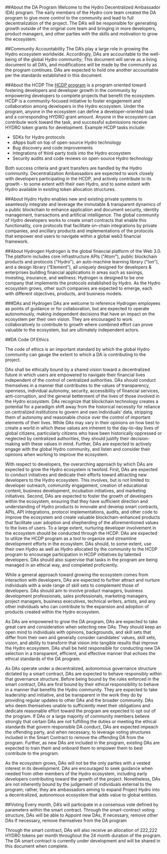 ##About the DA Program
Welcome to the Hydro Decentralized Ambassador (DA) program. The early members of the Hydro core team created the DA program to give more control to the community and lead to full decentralization of the project. The DA’s will be responsible for generating growth outside of the original core team and bringing in more developers, product managers, and other parties with the skills and motivation to grow the ecosystem.

##Community Accountability
The DA’s play a large role in growing the Hydro ecosystem worldwide. Accordingly, DAs are accountable to the well-being of the global Hydro community; This document will serve as a living document to all DA’s, and modifications will be made by the community as the program continues. DAs are expected to hold one another accountable per the standards established in this document.

##About the HCDP
The [HCDP program](https://github.com/hydrogen-dev/hcdp) is a program oriented toward fostering developers and developer growth in the community by empowering developers to complete projects that benefit the ecosystem. HCDP is a community-focused initiative to foster engagement and collaboration among developers in the Hydro ecosystem. Under the program, anyone in the ecosystem can define a developer-oriented task and a corresponding HYDRO grant amount. Anyone in the ecosystem can contribute work toward the task, and successful submissions receive HYDRO token grants for development. Example HCDP tasks include:

* SDKs for Hydro protocols
* dApps built on top of open-source Hydro technology
* Bug discovery and code improvements
* Integrations of third-party tools into the Hydro ecosystem
* Security audits and code reviews on open-source Hydro technology

Both success criteria and grant transfers are handled by the Hydro community. Decentralization Ambassadors are expected to work closely with developers participating in the HCDP, and actively contribute to its growth - to some extent with their own Hydro, and to some extent with Hydro available in existing token allocation structures.

##About Hydro
Hydro enables new and existing private systems to seamlessly integrate and leverage the immutable & transparent dynamics of a public blockchain to enhance application and document security, identity management, transactions and artificial intelligence. The global community of Hydro developers works to create smart contracts that enable this functionality, core protocols that facilitate on-chain integrations by private companies, and ancillary products and implementations of the protocols that empower end users to navigate within a global web3 financial framework.

##About Hydrogen
Hydrogen is the global financial platform of the Web 3.0. The platform includes core infrastructure APIs ("Atom"), public blockchain products and protocols ("Hydro"), an auto-machine learning library ("Ion"), and a design library (“Element”), all uniquely designed for developers & enterprises building financial applications in areas such as savings, investing, insurance, and wellness. Hydrogen is designed to be one company that implements the protocols established by Hydro. As the Hydro ecosystem grows, other such companies are expected to emerge, each with different objectives, products, and business models.

###DAs and Hydrogen
DAs are welcome to reference Hydrogen employees as points of guidance or for collaboration, but are expected to operate autonomously, making independent decisions that have an impact on the ecosystem per their own vision. They are encouraged to work collaboratively to contribute to growth where combined effort can prove valuable to the ecosystem, but are ultimately independent actors.

##DA Code Of Ethics

The code of ethics is an important standard by which the global Hydro community can gauge the extent to which a DA is contributing to the project.

DAs shall be ethically bound by a shared vision toward a decentralized future in which users are empowered to navigate their financial lives independent of the control of centralized authorities. DAs should conduct themselves in a manner that contributes to the values of transparency, openness, individual autonomy, security, accessibility of financial services, anti-corruption, and the general betterment of the lives of those involved in the Hydro ecosystem. DAs recognize that blockchain technology creates a potential for a paradigm shift away from the historical necessity for reliance on centralized institutions to govern and own individuals’ data, stripping them of autonomy and reasonable choice over the control of important elements of their lives. While DAs may vary in their opinions on how best to create a world in which these values are inherent to the day-to-day lives of global citizens, particularly citizens who have been historically oppressed or neglected by centralized authorities, they should justify their decision-making with these values in mind. Further, DAs are expected to actively engage with the global Hydro community, and listen and consider their opinions when working to improve the ecosystem.

With respect to developers, the overarching approach by which DAs are expected to grow the Hydro ecosystem is twofold. First, DAs are expected to conduct initiatives and dedicate their efforts toward attracting new developers to the Hydro ecosystem. This involves, but is not limited to: developer outreach, community engagement, creation of educational content, business development, incubation initiatives, and marketing initiatives. Second, DAs are expected to foster the growth of developers within the ecosystem, ensuring that they have sufficient direction and understanding of Hydro products to innovate and develop smart contracts, APIs, API integrations, protocol implementations, audits, and other code to improve the ecosystem and create valuable blockchain-enhanced products that facilitate user adoption and shepherding of the aforementioned values to the lives of users. To a large extent, nurturing developer involvement in the ecosystem should be conducted through the HCDP. DAs are expected to utilize the HCDP program as a tool to organize and streamline development efforts in the ecosystem. DAs should, to some extent, use their own Hydro as well as Hydro allocated by the community to the HCDP program to encourage participation in HCDP initiatives by talented developers. DAs should also supervise that tasks in the program are being managed in an ethical way, and completed proficiently.

While a general approach toward growing the ecosystem comes from interaction with developers, DAs are expected to further attract and nurture individuals with a wide range of skill sets to complement those of developers. DAs should aim to involve product managers, business development professionals, sales professionals, marketing managers, project managers, business executives, technical writers, artists, and any other individuals who can contribute to the expansion and adoption of products created within the Hydro ecosystem.

As DAs are empowered to grow the DA program, DAs are expected to take great care and consideration when selecting new DAs. They should keep an open mind to individuals with opinions, backgrounds, and skill sets that differ from their own and generally consider candidates’ values, skill sets, vision, and ability to transform that vision into tangible results that improve the Hydro ecosystem. DAs shall be held responsible for conducting new DA selection in a transparent, efficient, and effective manner that echoes the ethical standards of the DA program.

As DAs operate under a decentralized, autonomous governance structure dictated by a smart contract, DAs are expected to behave responsibly within that governance structure. Before being bound by the rules enforced in the smart contract, DAs are first bound by their ethical responsibility to behave in a manner that benefits the Hydro community. They are expected to take leadership and initiative, and be transparent in the work they do by providing regular updates to other DAs and the broader community. DAs who deem themselves unable to sufficiently meet their obligations and dedicate reasonable effort toward the program are expected to opt out of the program. If DAs or a large majority of community members believe strongly that certain DAs are not fulfilling the duties or meeting the ethical standards that govern responsible DA conduct, DAs are expected impeach the offending party, and when necessary, to leverage voting structures included in the Smart Contract to remove the offending DA from the program. Further, as new DAs are included in the program, existing DAs are expected to train them and onboard them to empower them to best contribute to the program.

As the ecosystem grows, DAs will not be the only parties with a vested interest in its development. DAs are encouraged to seek guidance when needed from other members of the Hydro ecosystem, including early developers contributing toward the growth of the project. Nonetheless, DAs are not inherently bound by the judgement of individuals external to the program; rather, they are ambassadors aiming to expand Project Hydro into a decentralized, autonomous ecosystem that adds value to global entities.

##Voting
Every month, DA’s will participate in a consensus vote defined by parameters within the smart contract. Through the smart-contract voting structure, DAs will be able to
Appoint new DAs,
If necessary, remove other DAs
If necessary, remove themselves from the DA program

Through the smart contract, DAs will also receive an allocation of 222,222 HYDRO tokens per month throughout the 24 month duration of the program. The DA smart contract is currently under development and will be shared in this document when complete.
